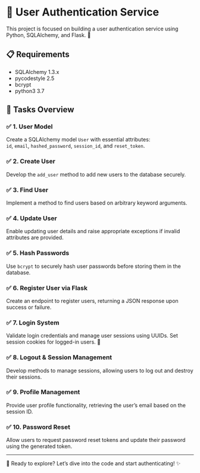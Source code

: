 # 🔐 User Authentication Service

This project is focused on building a user authentication service using Python, SQLAlchemy, and Flask. 🚀

## 📋 Requirements

- SQLAlchemy 1.3.x
- pycodestyle 2.5
- bcrypt
- python3 3.7

## 📂 Tasks Overview

### ✅ 1. **User Model**  
Create a SQLAlchemy model `User` with essential attributes:  
`id`, `email`, `hashed_password`, `session_id`, and `reset_token`.

### ✅ 2. **Create User**  
Develop the `add_user` method to add new users to the database securely.

### ✅ 3. **Find User**  
Implement a method to find users based on arbitrary keyword arguments.

### ✅ 4. **Update User**  
Enable updating user details and raise appropriate exceptions if invalid attributes are provided.

### ✅ 5. **Hash Passwords**  
Use `bcrypt` to securely hash user passwords before storing them in the database.

### ✅ 6. **Register User via Flask**  
Create an endpoint to register users, returning a JSON response upon success or failure.

### ✅ 7. **Login System**  
Validate login credentials and manage user sessions using UUIDs. Set session cookies for logged-in users. 🍪

### ✅ 8. **Logout & Session Management**  
Develop methods to manage sessions, allowing users to log out and destroy their sessions.

### ✅ 9. **Profile Management**  
Provide user profile functionality, retrieving the user’s email based on the session ID.

### ✅ 10. **Password Reset**  
Allow users to request password reset tokens and update their password using the generated token.

---

🔗 Ready to explore? Let’s dive into the code and start authenticating! ✨
